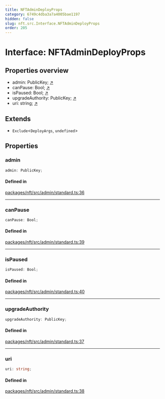 ```yaml
---
title: NFTAdminDeployProps
category: 6749c4dba3a7a4005bae1197
hidden: false
slug: nft.src.Interface.NFTAdminDeployProps
order: 205
---
```


# Interface: NFTAdminDeployProps

## Properties overview

- admin:  PublicKey; [↗](#admin)
- canPause:  Bool; [↗](#canpause)
- isPaused:  Bool; [↗](#ispaused)
- upgradeAuthority:  PublicKey; [↗](#upgradeauthority)
- uri:  string; [↗](#uri)

## Extends

- `Exclude`\<`DeployArgs`, `undefined`\>

## Properties

### admin

```ts
admin: PublicKey;
```

#### Defined in

[packages/nft/src/admin/standard.ts:36](https://github.com/zkcloudworker/minatokens-lib/blob/main/packages/nft/src/admin/standard.ts#L36)

***

### canPause

```ts
canPause: Bool;
```

#### Defined in

[packages/nft/src/admin/standard.ts:39](https://github.com/zkcloudworker/minatokens-lib/blob/main/packages/nft/src/admin/standard.ts#L39)

***

### isPaused

```ts
isPaused: Bool;
```

#### Defined in

[packages/nft/src/admin/standard.ts:40](https://github.com/zkcloudworker/minatokens-lib/blob/main/packages/nft/src/admin/standard.ts#L40)

***

### upgradeAuthority

```ts
upgradeAuthority: PublicKey;
```

#### Defined in

[packages/nft/src/admin/standard.ts:37](https://github.com/zkcloudworker/minatokens-lib/blob/main/packages/nft/src/admin/standard.ts#L37)

***

### uri

```ts
uri: string;
```

#### Defined in

[packages/nft/src/admin/standard.ts:38](https://github.com/zkcloudworker/minatokens-lib/blob/main/packages/nft/src/admin/standard.ts#L38)
